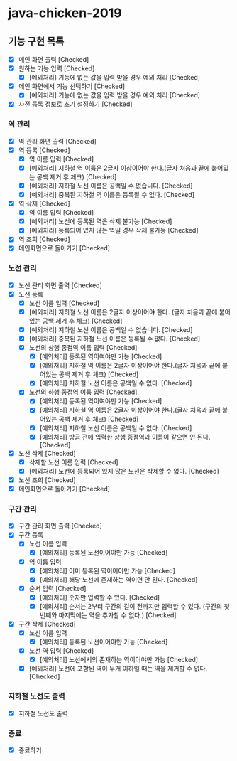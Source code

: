 # java-chicken-2019

## 기능 구현 목록
- [x] 메인 화면 출력 [Checked]
- [x] 원하는 기능 입력 [Checked]
    - [x] [예외처리] 기능에 없는 값을 입력 받을 경우 예외 처리 [Checked]
- [x] 메인 화면에서 기능 선택하기 [Checked]
    - [x] [예외처리] 기능에 없는 값을 입력 받을 경우 예외 처리 [Checked]
- [x] 사전 등록 정보로 초기 설정하기 [Checked]

### 역 관리
- [x] 역 관리 화면 출력 [Checked]
- [x] 역 등록 [Checked]
    - [x] 역 이름 입력 [Checked]
    - [x] [예외처리] 지하철 역 이름은 2글자 이상이어야 한다.(글자 처음과 끝에 붙어있는 공백 제거 후 체크) [Checked]
    - [x] [예외처리] 지하철 노선 이름은 공백일 수 없습니다. [Checked]
    - [x] [예외처리] 중복된 지하철 역 이름은 등록될 수 없다. [Checked]
- [x] 역 삭제 [Checked]
    - [x] 역 이름 입력 [Checked]
    - [x] [예외처리] 노선에 등록된 역은 삭제 불가능 [Checked]
    - [x] [예외처리] 등록되어 있지 않는 역일 경우 삭제 불가능 [Checked] 
- [x] 역 조회 [Checked]
- [x] 메인화면으로 돌아가기 [Checked]

### 노선 관리
- [x] 노선 관리 화면 출력 [Checked]
- [x] 노선 등록
    - [x] 노선 이름 입력 [Checked]
    - [x] [예외처리] 지하철 노선 이름은 2글자 이상이어야 한다. (글자 처음과 끝에 붙어있는 공백 제거 후 체크) [Checked]
    - [x] [예외처리] 지하철 노선 이름은 공백일 수 없습니다. [Checked]
    - [x] [예외처리] 중복된 지하철 노선 이름은 등록될 수 없다. [Checked]
    - [x] 노선의 상행 종점역 이름 입력 [Checked]
        - [x] [예외처리] 등록된 역이여야만 가능 [Checked]
        - [x] [예외처리] 지하철 역 이름은 2글자 이상이어야 한다.(글자 처음과 끝에 붙어있는 공백 제거 후 체크) [Checked]
        - [x] [예외처리] 지하철 노선 이름은 공백일 수 없다. [Checked]
    - [x] 노선의 하행 종점역 이름 입력 [Checked]
        - [x] [예외처리] 등록된 역이여야만 가능 [Checked]
        - [x] [예외처리] 지하철 역 이름은 2글자 이상이어야 한다.(글자 처음과 끝에 붙어있는 공백 제거 후 체크) [Checked]
        - [x] [예외처리] 지하철 노선 이름은 공백일 수 없다. [Checked]
        - [x] [예외처리] 방금 전에 입력한 상행 종점역과 이름이 같으면 안 된다. [Checked]
- [x] 노선 삭제 [Checked]
    - [x] 삭제할 노선 이름 입력 [Checked]
    - [x] [예외처리] 노선에 등록되어 있지 않은 노선은 삭제할 수 없다. [Checked]
- [x] 노선 조회 [Checked]
- [x] 메인화면으로 돌아가기 [Checked]

### 구간 관리
- [x] 구간 관리 화면 출력 [Checked]
- [x] 구간 등록
    - [x] 노선 이름 입력
        - [x] [예외처리] 등록된 노선이어야만 가능 [Checked]
    - [x] 역 이름 입력
        - [x] [예외처리] 이미 등록된 역이어야만 가능 [Checked]
        - [x] [예외처리] 해당 노선에 존재하는 역이면 안 된다. [Checked]
    - [x] 순서 입력 [Checked]
        - [x] [예외처리] 숫자만 입력할 수 있다. [Checked]
        - [x] [예외처리] 순서는 2부터 구간의 길이 전까지만 입력할 수 있다. (구간의 첫 번째와 마지막에는 역을 추가할 수 없다.) [Checked] 
- [x] 구간 삭제 [Checked]
    - [x] 노선 이름 입력
        - [x] [예외처리] 등록된 노선이어야만 가능 [Checked]
    - [x] 노선 역 입력 [Checked]
        - [x] [예외처리] 노선에서의 존재하는 역이어야만 가능 [Checked]
    - [x] [예외처리] 노선에 포함된 역이 두개 이하일 때는 역을 제거할 수 없다. [Checked]

### 지하철 노선도 출력
- [x] 지하철 노선도 출력

### 종료
- [x] 종료하기